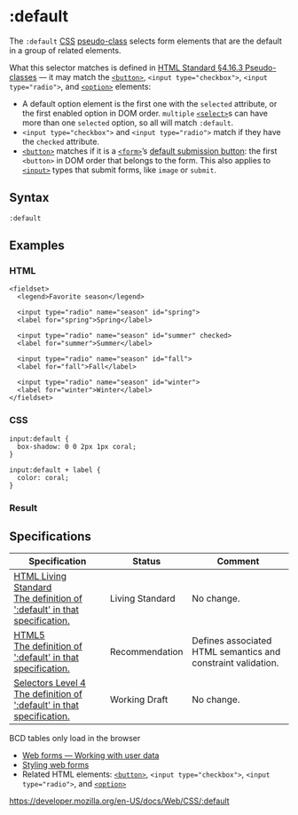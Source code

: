 # :default

The `:default` [CSS](https://developer.mozilla.org/en-US/docs/Web/CSS) [pseudo-class](pseudo-classes) selects form elements that are the default in a group of related elements.

What this selector matches is defined in [HTML Standard §4.16.3 Pseudo-classes](https://html.spec.whatwg.org/multipage/semantics-other.html#selector-default) — it may match the [`<button>`](https://developer.mozilla.org/en-US/docs/Web/HTML/Element/button), `<input type="checkbox">`, `<input type="radio">`, and [`<option>`](https://developer.mozilla.org/en-US/docs/Web/HTML/Element/option) elements:

- A default option element is the first one with the `selected` attribute, or the first enabled option in DOM order. `multiple` [`<select>`](https://developer.mozilla.org/en-US/docs/Web/HTML/Element/select)s can have more than one `selected` option, so all will match `:default`.
- `<input type="checkbox">` and `<input type="radio">` match if they have the `checked` attribute.
- [`<button>`](https://developer.mozilla.org/en-US/docs/Web/HTML/Element/button) matches if it is a [`<form>`](https://developer.mozilla.org/en-US/docs/Web/HTML/Element/form)’s [default submission button](https://html.spec.whatwg.org/multipage/form-control-infrastructure.html#implicit-submission): the first `<button>` in DOM order that belongs to the form. This also applies to [`<input>`](https://developer.mozilla.org/en-US/docs/Web/HTML/Element/input) types that submit forms, like `image` or `submit`.

## Syntax

    :default

## Examples

### HTML

    <fieldset>
      <legend>Favorite season</legend>

      <input type="radio" name="season" id="spring">
      <label for="spring">Spring</label>

      <input type="radio" name="season" id="summer" checked>
      <label for="summer">Summer</label>

      <input type="radio" name="season" id="fall">
      <label for="fall">Fall</label>

      <input type="radio" name="season" id="winter">
      <label for="winter">Winter</label>
    </fieldset>

### CSS

    input:default {
      box-shadow: 0 0 2px 1px coral;
    }

    input:default + label {
      color: coral;
    }

### Result

## Specifications

<table><thead><tr class="header"><th>Specification</th><th>Status</th><th>Comment</th></tr></thead><tbody><tr class="odd"><td><a href="https://html.spec.whatwg.org/multipage/#selector-default">HTML Living Standard<br />
<span class="small">The definition of ':default' in that specification.</span></a></td><td><span class="spec-living">Living Standard</span></td><td>No change.</td></tr><tr class="even"><td><a href="https://www.w3.org/TR/html52/#selector-default">HTML5<br />
<span class="small">The definition of ':default' in that specification.</span></a></td><td><span class="spec-rec">Recommendation</span></td><td>Defines associated HTML semantics and constraint validation.</td></tr><tr class="odd"><td><a href="https://drafts.csswg.org/selectors-4/#default-pseudo">Selectors Level 4<br />
<span class="small">The definition of ':default' in that specification.</span></a></td><td><span class="spec-wd">Working Draft</span></td><td>No change.</td></tr></tbody></table>

BCD tables only load in the browser

- [Web forms — Working with user data](https://developer.mozilla.org/en-US/docs/Learn/Forms)
- [Styling web forms](https://developer.mozilla.org/en-US/docs/Learn/Forms/Styling_web_forms)
- Related HTML elements: [`<button>`](https://developer.mozilla.org/en-US/docs/Web/HTML/Element/button), `<input type="checkbox">`, `<input type="radio">`, and [`<option>`](https://developer.mozilla.org/en-US/docs/Web/HTML/Element/option)

<a href="https://developer.mozilla.org/en-US/docs/Web/CSS/:default" class="_attribution-link">https://developer.mozilla.org/en-US/docs/Web/CSS/:default</a>
